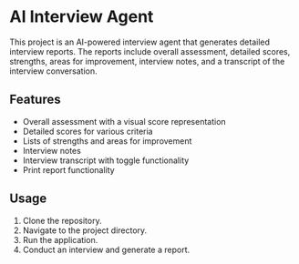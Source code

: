 # AI Interview Agent

This project is an AI-powered interview agent that generates detailed interview reports. The reports include overall assessment, detailed scores, strengths, areas for improvement, interview notes, and a transcript of the interview conversation.

## Features

- Overall assessment with a visual score representation
- Detailed scores for various criteria
- Lists of strengths and areas for improvement
- Interview notes
- Interview transcript with toggle functionality
- Print report functionality

## Usage

1. Clone the repository.
2. Navigate to the project directory.
3. Run the application.
4. Conduct an interview and generate a report.

